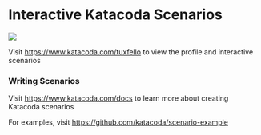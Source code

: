 # Interactive Katacoda Scenarios

[![](http://shields.katacoda.com/katacoda/tuxfello/count.svg)](https://www.katacoda.com/tuxfello "Get your profile on Katacoda.com")

Visit https://www.katacoda.com/tuxfello to view the profile and interactive scenarios

### Writing Scenarios
Visit https://www.katacoda.com/docs to learn more about creating Katacoda scenarios

For examples, visit https://github.com/katacoda/scenario-example
